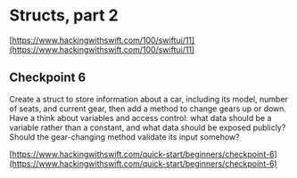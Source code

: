 # Structs, part 2

[https://www.hackingwithswift.com/100/swiftui/11](https://www.hackingwithswift.com/100/swiftui/11)

## Checkpoint 6

Create a struct to store information about a car, including its model, number of seats, and current gear, then add a method to change gears up or down. Have a think about variables and access control: what data should be a variable rather than a constant, and what data should be exposed publicly? Should the gear-changing method validate its input somehow?

[https://www.hackingwithswift.com/quick-start/beginners/checkpoint-6](https://www.hackingwithswift.com/quick-start/beginners/checkpoint-6)
